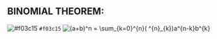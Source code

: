 **BINOMIAL THEOREM:**
--
 ![#f03c15](https://via.placeholder.com/15/f03c15/000000?text=+) `#f03c15`
![(a+b)^n = \sum_{k=0}^{n}( ^{n}_{k})a^{n-k}b^{k}](https://latex.codecogs.com/svg.image?(a&plus;b)%5En%20=%20%5Csum_%7Bk=0%7D%5E%7Bn%7D(%20%5E%7Bn%7D_%7Bk%7D)a%5E%7Bn-k%7Db%5E%7Bk%7D)

